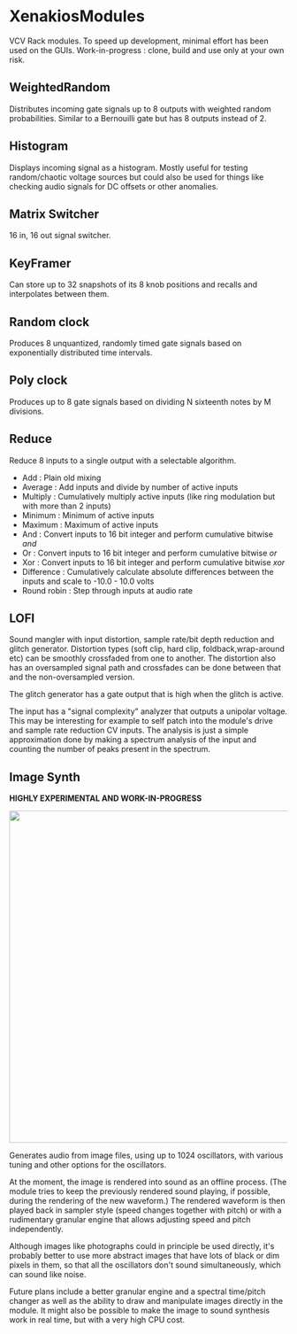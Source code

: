 # XenakiosModules

VCV Rack modules. To speed up development, minimal effort has been used on the GUIs. Work-in-progress : clone, build and use only at your own risk.

## WeightedRandom

Distributes incoming gate signals up to 8 outputs with weighted random probabilities. Similar to a Bernouilli gate but has 8 outputs
instead of 2.

## Histogram

Displays incoming signal as a histogram. Mostly useful for testing random/chaotic voltage sources but could also be used for things like 
checking audio signals for DC offsets or other anomalies.

## Matrix Switcher

16 in, 16 out signal switcher.

## KeyFramer

Can store up to 32 snapshots of its 8 knob positions and recalls and interpolates between them.

## Random clock

Produces 8 unquantized, randomly timed gate signals based on exponentially distributed time intervals.

## Poly clock

Produces up to 8 gate signals based on dividing N sixteenth notes by M divisions.  

## Reduce

Reduce 8 inputs to a single output with a selectable algorithm.

- Add : Plain old mixing
- Average : Add inputs and divide by number of active inputs
- Multiply : Cumulatively multiply active inputs (like ring modulation but with more than 2 inputs)
- Minimum : Minimum of active inputs
- Maximum : Maximum of active inputs
- And : Convert inputs to 16 bit integer and perform cumulative bitwise *and*
- Or : Convert inputs to 16 bit integer and perform cumulative bitwise *or*
- Xor : Convert inputs to 16 bit integer and perform cumulative bitwise *xor*
- Difference : Cumulatively calculate absolute differences between the inputs and scale to -10.0 - 10.0 volts
- Round robin : Step through inputs at audio rate

## LOFI

Sound mangler with input distortion, sample rate/bit depth reduction and glitch generator. Distortion types (soft clip, hard clip, foldback,wrap-around etc) can be smoothly crossfaded from one to another. The distortion also has an oversampled signal path and crossfades can be done between that and the non-oversampled version.

The glitch generator has a gate output that is high when the glitch is active.

The input has a "signal complexity" analyzer that outputs a unipolar voltage. This may be interesting for example to self patch into the module's drive and sample rate reduction CV inputs. The analysis is just a simple approximation done by making a spectrum analysis of the input and counting the number of peaks present in the spectrum.


## Image Synth

**HIGHLY EXPERIMENTAL AND WORK-IN-PROGRESS**

<img src="https://github.com/Xenakios/XenakiosModules/blob/master/imgsyn01.png" width="600">

Generates audio from image files, using up to 1024 oscillators, with various tuning and other options for the oscillators.

At the moment, the image is rendered into sound as an offline process. (The module tries to keep the previously rendered sound playing, if possible, during the rendering of the new waveform.) The rendered waveform is then played back in sampler style (speed changes together with pitch) or with a rudimentary granular engine that allows adjusting speed and pitch independently. 

Although images like photographs could in principle be used directly, it's probably better to use more abstract images that have lots of black or dim pixels in them, so that all the oscillators don't sound simultaneously, which can sound like noise.

Future plans include a better granular engine and a spectral time/pitch changer as well as the ability to draw and manipulate images directly in the module. It might also be possible to make the image to sound synthesis work in real time, but with a very high CPU cost. 

